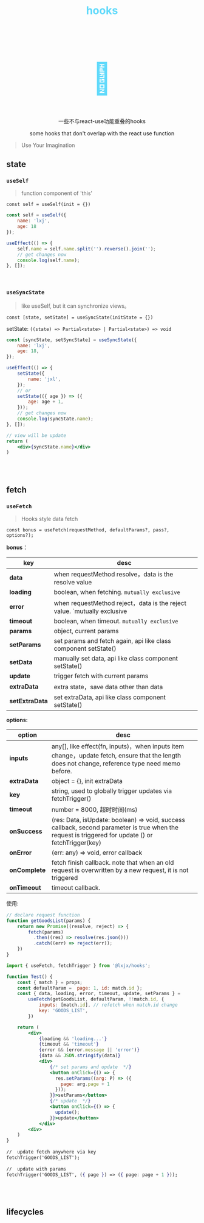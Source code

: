 <h1 align="center" style="color: #61dafb;">hooks</h1>

<h1 align="center" style="font-size: 80px;color:#61dafb">📌</h1>

<p align="center">一些不与react-use功能重叠的hooks</p>

<p align="center">some hooks that don't overlap with the react use function</p>



> Use Your Imagination



## state

### `useSelf`

> function component of 'this'

`const self = useSelf(init = {})`

```js
const self = useSelf({
    name: 'lxj',
    age: 18
});

useEffect(() => {
    self.name = self.name.split('').reverse().join('');
    // get changes now
    console.log(self.name);
}, []);
```

<br>

### `useSyncState`

> like useSelf, but it can synchronize views。

`const [state, setState] = useSyncState(initState = {})`

setState: `((state) => Partial<state> | Partial<state>) => void`

```jsx
const [syncState, setSyncState] = useSyncState({
    name: 'lxj',
    age: 18,
});

useEffect(() => {
    setState({
        name: 'jxl',
    });
    // or 
    setState(({ age }) => ({
        age: age + 1,
    }));
    // get changes now
    console.log(syncState.name);
}, []);

// view will be update
return (
	<div>{syncState.name}</div>
)
```

<br>

<br>

## fetch

### `useFetch`

> Hooks style data fetch

`const bonus = useFetch(requestMethod, defaultParams?, pass?, options?);`

**bonus**：

| key              | desc                                                         |
| ---------------- | ------------------------------------------------------------ |
| **data**         | when requestMethod resolve，data is the resolve value        |
| **loading**      | boolean, when fetching. `mutually exclusive`                 |
| **error**        | when requestMethod reject，data is the reject value. `mutually exclusive |
| **timeout**      | boolean, when timeout. `mutually exclusive`                  |
| **params**       | object, current params                                       |
| **setParams**    | set params and fetch again, api like class component setState() |
| **setData**      | manually set data, api like class component setState()       |
| **update**       | trigger fetch with current params                            |
| **extraData**    | extra state，save data other than data                       |
| **setExtraData** | set extraData,  api like class component setState()          |



**options:**

| option         | desc                                                         |
| -------------- | ------------------------------------------------------------ |
| **inputs**     | any[],  like effect(fn, inputs)，when inputs item change，update fetch, ensure that the length does not change, reference type need memo before. |
| **extraData**  | object = {}, init extraData                                  |
| **key**        | string,  used to globally trigger updates via fetchTrigger() |
| **timeout**    | number = 8000, 超时时间(ms)                                  |
| **onSuccess**  | (res: Data, isUpdate: boolean) => void, success callback, second parameter is true when the request is triggered for update () or fetchTrigger(key) |
| **onError**    | (err: any) => void, error callback                           |
| **onComplete** | fetch finish callback. note that when an old request is overwritten by a new request, it is not triggered |
| **onTimeout**  | timeout callback.                                            |



使用:

```jsx
// declare request function
function getGoodsList(params) {
    return new Promise((resolve, reject) => {
        fetch(params)
          .then((res) => resolve(res.json()))
          .catch((err) => reject(err));
    })
}

import { useFetch, fetchTrigger } from '@lxjx/hooks';

function Test() {
    const { match } = props;
    const defaultParam =  page: 1, id: match.id };
    const { data, loading, error, timeout, update, setParams } = 
        useFetch(getGoodsList, defaultParam, !!match.id, {
            inputs: [match.id], // refetch when match.id change
            key: 'GOODS_LIST',
        })

    return (
        <div>
            {loading && 'loading...'}
            {timeout && 'timeout'}
            {error && (error.message || 'error')}
            {data && JSON.stringify(data)}
            <div>
                {/* set params and update  */}
                <button onClick={() => {
                  res.setParams((arg: P) => ({
                    page: arg.page + 1
                  }));
                }}>setParams</button>
                {/* update  */}
                <button onClick={() => {
                  update();
                }}>update</button>
            </div>
        <div>
    )
}
            
//  update fetch anywhere via key
fetchTrigger('GOODS_LIST');
   
//  update with params
fetchTrigger('GOODS_LIST', ({ page }) => ({ page: page + 1 }));
```

<br>

<br>

## lifecycles

